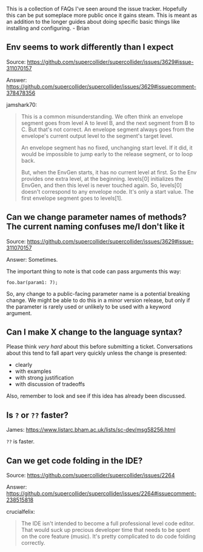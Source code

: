 This is a collection of FAQs I've seen around the issue tracker. Hopefully this can be put someplace more public once it gains steam. This is meant as an addition to the longer guides about doing specific basic things like installing and configuring. - Brian

## Env seems to work differently than I expect

Source: https://github.com/supercollider/supercollider/issues/3629#issue-311070157

Answer: https://github.com/supercollider/supercollider/issues/3629#issuecomment-378478356

jamshark70:

> This is a common misunderstanding. We often think an envelope segment goes from level A to level B, and the next segment from B to C. But that's not correct. An envelope segment always goes from the envelope's current output level to the segment's target level.
>
> An envelope segment has no fixed, unchanging start level. If it did, it would be impossible to jump early to the release segment, or to loop back.
>
> But, when the EnvGen starts, it has no current level at first. So the Env provides one extra level, at the beginning. levels[0] initializes the EnvGen, and then this level is never touched again. So, levels[0] doesn't correspond to any envelope node. It's only a start value. The first envelope segment goes to levels[1].

## Can we change parameter names of methods? The current naming confuses me/I don't like it

Source: https://github.com/supercollider/supercollider/issues/3629#issue-311070157

Answer: Sometimes.

The important thing to note is that code can pass arguments this way:

```supercollider
foo.bar(param1: 7);
```

So, any change to a public-facing parameter name is a potential breaking change. We might be able to do this in a minor version release, but only if the parameter is rarely used or unlikely to be used with a keyword argument.

## Can I make X change to the language syntax?

Please think _very hard_ about this before submitting a ticket. Conversations about this tend to fall apart very quickly unless the change is presented:

- clearly
- with examples
- with strong justification
- with discussion of tradeoffs

Also, remember to look and see if this idea has already been discussed.

## Is `?` or `??` faster?

James: https://www.listarc.bham.ac.uk/lists/sc-dev/msg58256.html

`??` is faster.

## Can we get code folding in the IDE?

Source: https://github.com/supercollider/supercollider/issues/2264

Answer: https://github.com/supercollider/supercollider/issues/2264#issuecomment-238515818

crucialfelix:

> The IDE isn't intended to become a full professional level code editor. That would suck up precious developer time that needs to be spent on the core feature (music). It's pretty complicated to do code folding correctly.

